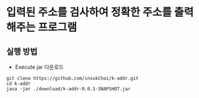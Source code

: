 입력된 주소를 검사하여 정확한 주소를 출력해주는 프로그램
==========================

## 실행 방법
- Execute jar 다운로드

```
git clone https://github.com/insukChoi/k-addr.git
cd k-addr
java -jar ./download/k-addr-0.0.1-SNAPSHOT.jar
```